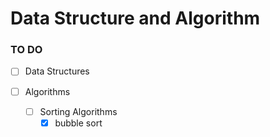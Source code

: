 # Data Structure and Algorithm

<!--
![GitHub](https://img.shields.io/github/license/mohitkhedkar/Data-Structures-and-Algorithms?style=for-the-badge)
![GitHub last commit](https://img.shields.io/github/last-commit/mohitkhedkar/Data-Structures-and-Algorithms?style=for-the-badge&color=red)
![Languages](https://img.shields.io/github/languages/count/mohitkhedkar/Data-Structures-and-Algorithms?style=for-the-badge)
-->

### TO DO

- [ ] Data Structures

- [ ] Algorithms
  - [ ] Sorting Algorithms
    - [x] bubble sort

 <!-- https://www.geeksforgeeks.org/complete-roadmap-to-learn-dsa-from-scratch/ 
 
 https://takeuforward.org
 
 -->
